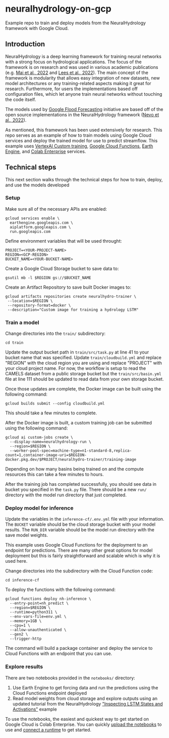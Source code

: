 # neuralhydrology-on-gcp
Example repo to train and deploy models from the NeuralHydrology framework with Google Cloud.

## Introduction
NeuralHydrology is a deep learning framework for training neural networks with a strong focus on hydrological applications. The focus of the framework is on research and was used in various academic publications (e.g. [Mai et al., 2022](https://doi.org/10.5194/hess-26-3537-2022) and [Lees et al., 2022](https://doi.org/10.5194/hess-26-3079-2022)). The main concept of the framework is modularity that allows easy integration of new datasets, new model architectures or any training-related aspects making it great for research. Furthermore, for users the implementations based off configuration files, which let anyone train neural networks without touching the code itself.

The models used by [Google Flood Forecasting](https://sites.research.google/floodforecasting/) initiative are based off of the open source implementations in the NeuralHydrology framework ([Nevo et al., 2022](https://doi.org/10.5194/hess-26-4013-2022)).

As mentioned, this framework has been used extensively for research. This repo serves as an example of how to train models using Google Cloud services and deploy the trained model for use to predict streamflow. This example uses [VertexAI Custom training](https://cloud.google.com/vertex-ai/docs/training/overview), [Google Cloud Functions](https://cloud.google.com/functions/docs/concepts/overview), [Earth Engine](https://developers.google.com/earth-engine/), and [Colab Enterprise](https://cloud.google.com/colab/docs/introduction) services.


## Technical steps
This next section walks through the technical steps for how to train, deploy, and use the models developed 

### Setup

Make sure all of the necessary APIs are enabled:

```
gcloud services enable \
  earthengine.googleapis.com \
  aiplatform.googleapis.com \
  run.googleapis.com 
```

Define environment variables that will be used throught:

```
PROJECT=<YOUR-PROJECT-NAME>
REGION=<GCP-REGION>
BUCKET_NAME=<YOUR-BUCKET-NAME>
```

Create a Google Cloud Storage bucket to save data to:

```
gsutil mb -l $REGION gs://$BUCKET_NAME
```

Create an Artifact Repository to save built Docker images to:

```
gcloud artifacts repositories create neuralhydro-trainer \
 --location=$REGION \
 --repository-format=docker \
 --description="Custom image for training a hydrology LSTM"
```

### Train a model

Change directories into the `train/` subdirectory:

```
cd train
```

Update the output bucket path in `train/src/task.py` at line 41 to your bucket name that was specified.
Update `train/cloudbuild.yml` and replace "REGION" with the cloud region you are using and replace "PROJECT" with your cloud project name.
For now, the workflow is setup to read the CAMELS dataset from a public storage bucket but the `train/src/basin.yml` file at line 111 should be updated to read data from your own storage bucket.

Once those updates are complete, the Docker image can be built using the following command:

```
gcloud builds submit --config cloudbuild.yml
```

This should take a few minutes to complete.

After the Docker image is built, a custom training job can be submitted using the following command:

```
gcloud ai custom-jobs create \
  --display-name=neuralhydrology-run \
  --region=$REGION \
  --worker-pool-spec=machine-type=n1-standard-8,replica-count=1,container-image-uri=$REGION-docker.pkg.dev/$PROJECT/neuralhydro-trainer/training-image
```

Depending on how many basins being trained on and the compute resources this can take a few minutes to hours. 

After the training job has completed successfully, you should see data in bucket you specified in the `task.py` file. There should be a new `run/` directory with the model run directory that just completed.


### Deploy model for inference

Update the variables in the `inference-cf/.env.yml` file with your information. The `BUCKET` variable should be the cloud storage bucket with your model results. The `RUN_DIR` variable should be the model run directory with the save model weights.

This example uses Google Cloud Functions for the deployment to an endpoint for predictions. There are many other great options for model deployment but this is fairly straightforward and scalable which is why it is used here.

Change directories into the subdirectory with the Cloud Function code:

```
cd inference-cf
```

To deploy the functions with the following command:

```
gcloud functions deploy nh-inference \
  --entry-point=nh_predict \
  --region=$REGION \ 
  --runtime=python311 \
  --env-vars-file=env.yml \
  --memory=1GB \
  --cpu=1 \
  --allow-unauthenticated \
  --gen2 \
  --trigger-http 
```

The command will build a package container and deploy the service to Cloud Functions with an endpoint that you can use.

### Explore results

There are two notebooks provided in the `notebooks/` directory: 

1. Use Earth Engine to get forcing data and run the predictions using the Cloud Functions endpoint deployed
2. Read model weights from cloud storage and explore outputs using an updated tutorial from the NeuralHydrology ["Inspecting LSTM States and Activations"](https://neuralhydrology.readthedocs.io/en/latest/tutorials/inspect-lstm.html#) example

To use the notebooks, the easiest and quickest way to get started on Google Cloud is Colab Enterprise. You can quickly [upload the notebooks](https://cloud.google.com/vertex-ai/docs/colab/create-console-quickstart#upload) to use and [connect a runtime](https://cloud.google.com/vertex-ai/docs/colab/connect-to-runtime) to get started.

